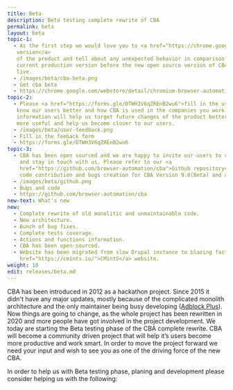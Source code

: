 ```yaml
---
title: Beta
description: Beta testing complete rewrite of CBA
permalink: beta
layout: beta
topic-1: 
  - As the first step we would love you to <a href="https://chrome.google.com/webstore/detail/chromium-browser-automati/hmgbhkpkdcbhmniaidjjfbpilnbohabl">try out the Beta
   version</a>
   of the product and tell about any unexpected behavior in comparison to the
   current production version before the new open source version of CBA goes
   live.
  - /images/beta/cba-beta.png
  - Get cba beta
  - https://chrome.google.com/webstore/detail/chromium-browser-automati/hmgbhkpkdcbhmniaidjjfbpilnbohabl
topic-2: 
  - Please <a href="https://forms.gle/DTWH3V6qZREnB2wu6">fill in the user survey</a> so we
   know our users better and how CBA is used in the companies you work. That
   information will help us target future changes of the product better, make it
   more useful and help us become closer to our users.
  - /images/beta/user-feedback.png
  - Fill in the feeback form
  - https://forms.gle/DTWH3V6qZREnB2wu6
topic-3: 
  - CBA has been open sourced and we are happy to invite our users to contribute
    and stay in touch with us. Please refer to our <a
    href="https://github.com/browser-automation/cba">Github repository</a> for
    code contribution and bugs creation for CBA Version 9.0(Beta) and above.
  - /images/beta/github.png
  - Bugs and code
  - https://github.com/browser-automation/cba
new-text: What's new
new:
  - Complete rewrite of old monolitic and unmaintainable code.
  - New architecture.
  - Bunch of bug fixes.
  - Complete tests coverage.
  - Actions and functions information.
  - CBA has been open-sourced.
  - Website has been migrated from slow Drupal instance to blazing fast <a
    href="https://cmints.io/">CMintS</a> website.
weight: 10
edit: releases/beta.md
---
```


CBA has been introduced in 2012 as a hackathon project. Since 2015 it didn't
have any major updates, mostly because of the complicated monolith architecture
and the only maintainer being busy developing ([Adblock
Plus](https://adblockplus.org/)). Now things are going to change, as the whole
project has been rewritten in 2020 and more people have got involved in the
project development. We today are starting the Beta testing phase of the CBA
complete rewrite. CBA will become a community driven project that will help it’s
users become more productive and work smart. In order to move the project
forward we need your input and wish to see you as one of the driving force of
the new CBA.

In order to help us with Beta testing phase, planing and development please
consider helping us with the following:

